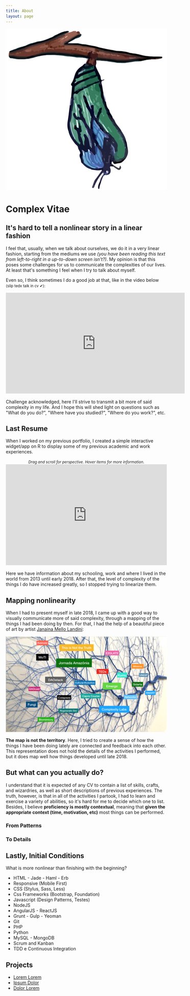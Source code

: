 ```yaml
---
title: About
layout: page
---
```

<!--![Profile Image]({{ site.url }}/{{ site.picture }}) image coming from profile-->
![BorbolEUta](/assets/images/borboleuta.png)

<h1>Complex Vitae</h1>

<h2>It's hard to tell a nonlinear story in a linear fashion</h2>

<p>I feel that, usually, when we talk about ourselves, we do it in a very
linear fashion, starting from the mediums we use <i>(you have been reading
this text from left-to-right in a up-to-down screen isn't?)</i>. My opinion
is that this poses some challenges for us to communicate the complexities
of our lives. At least that's something I feel when I try to talk about myself.</p>

<p>Even so, I think sometimes I do a good job at that, like in the video below
<small>(slip tedx talk in cv ✔):</small></p>

<center><iframe width="560" height="315" src="https://www.youtube.com/embed/mgK8QFYdbNk" frameborder="0" allow="accelerometer; encrypted-media; gyroscope; picture-in-picture" allowfullscreen></iframe></center>

<p>Challenge acknowledged, here I'll strive to transmit a bit more of said
complexity in my life. And I hope this will shed light on questions such as
"What do you do?", "Where have you studied?", "Where do you work?", etc.</p>

<h2>Last Resume</h2>

<p>When I worked on my previous portfolio, I created a simple interactive
widget/app on R to display some of my previous academic and work experiences.</p>

<center><small><i>Drag and scroll for perspective. Hover items for more information.</i></small></center>
<center><iframe width="100%" height="315" src="https://dnllvrvz.shinyapps.io/timeline/" frameBorder="0">
</iframe></center>

<p>Here we have information about my schooling, work and where I lived in the world
from 2013 until early 2018. After that, the level of complexity of the things I do have
increased greatly, so I stopped trying to linearize them.</p>

<h2>Mapping nonlinearity</h2>

<p>When I had to present myself in late 2018, I came up with a good way to visually
communicate more of said complexity, through a mapping of the things I had been doing by then.
For that, I had the help of a beautiful piece of art by artist <a href="http://www.mellolandini.com/">Janaina Mello Landini</a>:</p>

![MapCV](/assets/images/mapcv.png)

<p><strong>The map is not the territory</strong>. Here, I tried to create a sense
of how the things I have been doing lately are connected and feedback into each other.
This representation does not hold the details of the activities I performed,
but it does map well how things developed until late 2018.</p>

<h2>But what can you actually do?</h2>

<p>I understand that it is expected of any CV to contain a list of skills, crafts, and wizardries,
as well as short descriptions of previous experiences. The truth, however, is that in all of the activities
I partook, I had to learn and exercise a variety of abilities, so it's hard for me to decide which one to list.
Besides, I believe <b>proficiency is mostly contextual</b>, meaning that <b>given the appropriate context (time, motivation, etc)</b> most things can be performed.</p>

<h3>From Patterns</h3>

<h3>To Details</h3>

<h2>Lastly, Initial Conditions</h2>

What is more nonlinear than finishing with the beginning?




<ul class="skill-list">
	<li>HTML - Jade - Haml - Erb</li>
	<li>Responsive (Mobile First)</li>
	<li>CSS (Stylus, Sass, Less)</li>
	<li>Css Frameworks (Bootstrap, Foundation)</li>
	<li>Javascript (Design Patterns, Testes)</li>
	<li>NodeJS</li>
	<li>AngularJS - ReactJS</li>
	<li>Grunt - Gulp - Yeoman</li>
	<li>Git</li>
	<li>PHP</li>
	<li>Python</li>
	<li>MySQL - MongoDB</li>
	<li>Scrum and Kanban</li>
	<li>TDD e Continuous Integration</li>
</ul>

<h2>Projects</h2>

<ul>
	<li><a href="https://github.com/">Lorem Lorem</a></li>
	<li><a href="https://github.com/">Ipsum Dolor</a></li>
	<li><a href="https://github.com/">Dolor Lorem</a></li>
</ul>
